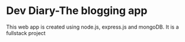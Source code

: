 # Dev Diary-The blogging app
 This web app is created using node.js, express.js and mongoDB. It is a fullstack project
